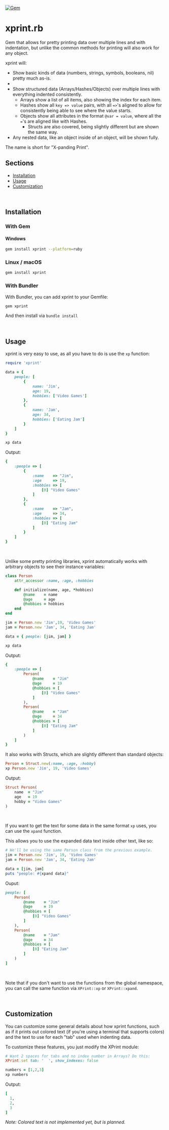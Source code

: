 [![Gem](https://img.shields.io/gem/v/xprint.svg?color=blue&style=for-the-badge&logo=ruby)](https://rubygems.org/gems/xprint)

# xprint.rb

Gem that allows for pretty printing data over multiple lines and
with indentation, but unlike the common methods for printing will
also work for any object.

xprint will:
- Show basic kinds of data (numbers, strings, symbols, booleans, nil) 
  pretty much as-is.
- 
- Show structured data (Arrays/Hashes/Objects) over multiple lines with 
  everything indented consistently.
  - Arrays show a list of all items, also showing the index for each item.
  - Hashes show all `key => value` pairs, with all `=>`'s aligned to allow
    for consistently being able to see where the value starts.
  - Objects show all attributes in the format `@var = value`, where
    all the `=`'s are aligned like with Hashes.
    - Structs are also covered, being slightly different but
      are shown the same way.
- Any nested data, like an object inside of an object, will be shown fully.


The name is short for "X-panding Print".

## Sections
- [Installation](#installation)
- [Usage](#usage)
- [Customization](#customization)

&nbsp;

## Installation

### With Gem
#### Windows
```sh
gem install xprint --platform=ruby
 ```

### Linux / macOS
```sh
gem install xprint
```

### With Bundler
With Bundler, you can add xprint to your Gemfile:
```sh
gem xprint
```
And then install via `bundle install`

&nbsp;

## Usage
xprint is very easy to use, as all you have to do is use the `xp` function:
```rb
require 'xprint'

data = {
    people: [
        {
            name: 'Jim',
            age: 19,
            hobbies: ['Video Games']
        },
        {
            name: 'Jam',
            age: 34,
            hobbies: ['Eating Jam']
        }
    ]
}

xp data
```
Output:
```rb
{
    :people => [
        {
            :name    => "Jim", 
            :age     => 19, 
            :hobbies => [
                [0] "Video Games"
            ]
        }, 
        {
            :name    => "Jam", 
            :age     => 34, 
            :hobbies => [
                [0] "Eating Jam"
            ]
        }
    ]
}
```

&nbsp;

Unlike some pretty printing libraries, xprint automatically works with
arbitrary objects to see their instance variables:
```rb
class Person
    attr_accessor :name, :age, :hobbies

    def initialize(name, age, *hobbies)
        @name    = name
        @age     = age
        @hobbies = hobbies
    end
end

jim = Person.new 'Jim',19, 'Video Games'
jam = Person.new 'Jam', 34, 'Eating Jam'

data = { people: [jim, jam] }

xp data
```
Output:
```rb
{
    :people => [
        Person(
            @name    = "Jim"
            @age     = 19
            @hobbies = [
                [0] "Video Games"
            ]
        ), 
        Person(
            @name    = "Jam"
            @age     = 34
            @hobbies = [
                [0] "Eating Jam"
            ]
        )
    ]
}
```

It also works with Structs, which are slightly different than standard
objects:
```rb
Person = Struct.new(:name, :age, :hobby)
xp Person.new 'Jim', 19, 'Video Games'
```
Output:
```rb
Struct Person(
    name  = "Jim"
    age   = 19
    hobby = "Video Games"
)
```
&nbsp;

If you want to get the text for some data in the same format `xp` uses, you
can use the `xpand` function.

This allows you to use the expanded data text inside other text, like so:

```rb
# We'll be using the same Person class from the previous example.
jim = Person.new 'Jim', 19, 'Video Games'
jam = Person.new 'Jam', 34, 'Eating Jam'

data = [jim, jam]
puts "people: #{xpand data}"
```
Ouput:
```rb
people: [
    Person(
        @name    = "Jim"
        @age     = 19
        @hobbies = [
            [0] "Video Games"
        ]
    ), 
    Person(
        @name    = "Jam"
        @age     = 34
        @hobbies = [
            [0] "Eating Jam"
        ]
    )
]
```
&nbsp;

Note that if you don't want to use the functions from the global
namespace, you can call the same function via 
`XPrint::xp` or `XPrint::xpand`.

&nbsp;

## Customization
You can customize some general details about how xprint functions, such as
if it prints out colored text (if you're using a terminal that supports
colors) and the text to use for each "tab" used when indenting data.

To customize these features, you just modify the XPrint module:
```rb
# Want 2 spaces for tabs and no index number in Arrays? Do this:
XPrint.set tab: '  ', show_indexes: false

numbers = [1,2,3]
xp numbers
```
Output:
```rb
[
  1,
  2,
  3
]
```
*Note: Colored text is not implemented yet, but is planned.*